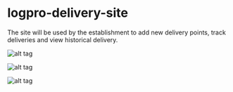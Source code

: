 # logpro-delivery-site

The site will be used by the establishment to add new delivery points, track deliveries and view historical delivery.

![alt tag](http://i.imgur.com/vaCMePk.png)

![alt tag](http://i.imgur.com/NJQ8UCN.png)

![alt tag](http://i.imgur.com/HGiI00M.png)
